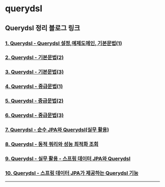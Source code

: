 # querydsl
## Querydsl 정리 블로그 링크


### [1. Querydsl - Querydsl 설정,예제도메인, 기본문법(1)](https://velog.io/@cse05091/Querydsl-%EC%98%88%EC%A0%9C%EB%8F%84%EB%A9%94%EC%9D%B8-%EA%B8%B0%EB%B3%B8%EB%AC%B8%EB%B2%95)
### [2. Querydsl - 기본문법(2)](https://velog.io/@cse05091/Querydsl-%EA%B8%B0%EB%B3%B8%EB%AC%B8%EB%B2%952)
### [3. Querydsl - 기본문법(3)](https://velog.io/@cse05091/Querydsl-%EA%B8%B0%EB%B3%B8%EB%AC%B8%EB%B2%953)
### [4. Querydsl - 중급문법(1)](https://velog.io/@cse05091/Querydsl-%EC%A4%91%EA%B8%89%EB%AC%B8%EB%B2%951)
### [5. Querydsl - 중급문법(2)]( https://velog.io/@cse05091/Querydsl-%EC%A4%91%EA%B8%89%EB%AC%B8%EB%B2%952)
### [6. Querydsl - 중급문법(3)]( https://velog.io/@cse05091/Querydsl-%EC%A4%91%EA%B8%89%EB%AC%B8%EB%B2%953)

### [7. Querydsl - 순수 JPA와 Querydsl(실무 활용)](https://velog.io/@cse05091/Querydsl-%EC%88%9C%EC%88%98-JPA%EC%99%80-Querydsl%EC%8B%A4%EB%AC%B4-%ED%99%9C%EC%9A%A9)

### [8. Querydsl - 동적 쿼리와 성능 최적화 조회](https://velog.io/@cse05091/Querydsl-%EB%8F%99%EC%A0%81-%EC%BF%BC%EB%A6%AC%EC%99%80-%EC%84%B1%EB%8A%A5-%EC%B5%9C%EC%A0%81%ED%99%94-%EC%A1%B0%ED%9A%8C)
  
### [9. Querydsl - 실무 활용 - 스프링 데이터 JPA와 Querydsl](https://velog.io/@cse05091/Querydsl-%EC%8B%A4%EB%AC%B4-%ED%99%9C%EC%9A%A9-%EC%8A%A4%ED%94%84%EB%A7%81-%EB%8D%B0%EC%9D%B4%ED%84%B0-JPA%EC%99%80-Querydsl)
  
### [10. Querydsl - 스프링 데이터 JPA가 제공하는 Querydsl 기능](https://velog.io/@cse05091/Querydsl-%EC%8A%A4%ED%94%84%EB%A7%81-%EB%8D%B0%EC%9D%B4%ED%84%B0-JPA%EA%B0%80-%EC%A0%9C%EA%B3%B5%ED%95%98%EB%8A%94-Querydsl-%EA%B8%B0%EB%8A%A5)
   
-----------------------------------------------------------------------------------------------------------------------------------------------
